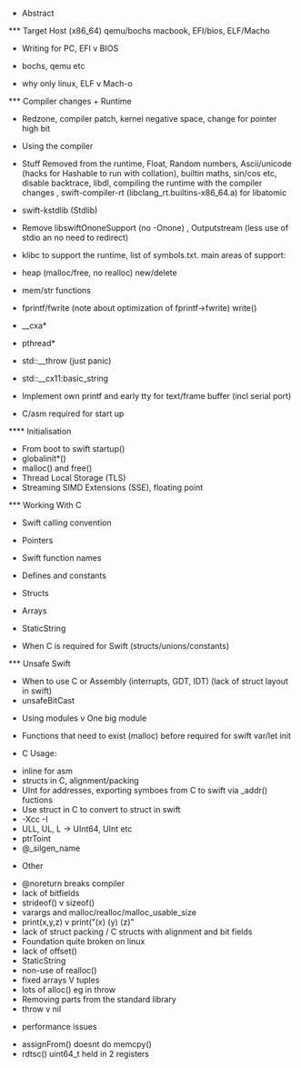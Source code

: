 * Abstract


*** Target Host (x86_64) qemu/bochs macbook, EFI/bios, ELF/Macho


* Writing for PC, EFI v BIOS

* bochs, qemu etc

* why only linux, ELF v Mach-o

*** Compiler changes + Runtime


* Redzone, compiler patch, kernel negative space, change for pointer high bit
* Using the compiler

* Stuff Removed from the runtime, Float, Random numbers, Ascii/unicode (hacks for Hashable to run with collation), builtin maths, sin/cos etc, disable backtrace, libdl, compiling the runtime with the compiler changes , swift-compiler-rt  (libclang_rt.builtins-x86_64.a) for libatomic

* swift-kstdlib (Stdlib)
* Remove libswiftOnoneSupport (no -Onone) , Outputstream (less use of stdio an no need to redirect)

* klibc to support the runtime, list of symbols.txt. main areas of support:
- heap (malloc/free, no realloc) new/delete
- mem/str functions
- fprintf/fwrite (note about optimization of fprintf->fwrite) write()
- __cxa*
- pthread*
- std::__throw (just panic)
- std::__cx11:basic_string

- Implement own printf and early tty for text/frame buffer (incl serial port)

- C/asm required for start up


**** Initialisation

- From boot to swift startup()
- globalinit*()
- malloc() and free()
- Thread Local Storage (TLS)
- Streaming SIMD Extensions (SSE), floating point

***  Working With C
- Swift calling convention
- Pointers
- Swift function names
- Defines and constants
- Structs
- Arrays
- StaticString

- When C is required for Swift (structs/unions/constants)


*** Unsafe Swift
- When to use C or Assembly (interrupts, GDT, IDT) (lack of struct layout in swift)
- unsafeBitCast






* Using modules v One big module

* Functions that need to exist (malloc) before required for swift var/let init

* C Usage:
- inline for asm
- structs in C, alignment/packing
- UInt for addresses, exporting symboes from C to swift via _addr() fuctions
- Use struct in C to convert to struct in swift
- -Xcc -I<includedir>
- ULL, UL, L -> UInt64, UInt etc
- ptrToint
- @_silgen_name


* Other
- @noreturn breaks compiler
- lack of bitfields
- strideof() v sizeof()
- varargs and malloc/realloc/malloc_usable_size
- print(x,y,z) v print("\(x) \(y) \(z)"
- lack of struct packing / C structs with alignment and bit fields
- Foundation quite broken on linux
- lack of offset()
- StaticString
- non-use of realloc()
- fixed arrays V tuples
- lots of alloc() eg in throw
- Removing parts from the standard library
- throw v nil

* performance issues
- assignFrom() doesnt do memcpy()
- rdtsc() uint64_t held in 2 registers

